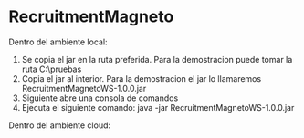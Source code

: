 # RecruitmentMagneto

Dentro del ambiente local:
1. Se copia el jar en la ruta preferida. Para la demostracion puede tomar la ruta C:\pruebas
2. Copia el jar al interior. Para la demostracion el jar lo llamaremos RecruitmentMagnetoWS-1.0.0.jar
3. Siguiente abre una consola de comandos
4. Ejecuta el siguiente comando: java -jar RecruitmentMagnetoWS-1.0.0.jar

Dentro del ambiente cloud:
